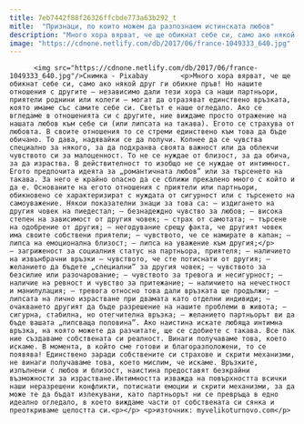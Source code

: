 ```yaml
---
title: 7eb7442f88f26326ffcbde773a63b292_t
mitle:  "Признаци, по които можем да разпознаем истинската любов"
description: "Много хора вярват, че ще обикнат себе си, само ако някой друг ги обикне пръв! Но нашите отношения с другите – независимо дали тези хора са наши партньори, приятели роднини или колеги – могат да отразяват единствено връзката, която имаме със самите себе си. Светът е наше огледало. Ако се вгледаме в отношенията си с …"
image: "https://cdnone.netlify.com/db/2017/06/france-1049333_640.jpg"
---
```


          <img src="https://cdnone.netlify.com/db/2017/06/france-1049333_640.jpg"/>Снимка - Pixabay        <p>Много хора вярват, че ще обикнат себе си, само ако някой друг ги обикне пръв! Но нашите отношения с другите – независимо дали тези хора са наши партньори, приятели роднини или колеги – могат да отразяват единствено връзката, която имаме със самите себе си. Светът е наше огледало. Ако се вгледаме в отношенията си с другите, ние виждаме просто отражение на нашата любов към себе си (или липсата на такава). Егото се страхува от любовта. В своите отношения то се стреми единствено към това да бъде обичано. То дава, надявайки се да получи. Копнее да се чувства специално за някого, за да подхранва своята важност или да облекчи чувството си за малоценност. То не се нуждае от близост, за да обича, за да израства. В действителност то изобщо не се нуждае от интимност. Егото предпочита идеята за „романтичната любов” или за търсенето на такава. За него е крайно опасно да се сближи прекалено много с който и да е. Основаните на егото отношения с приятели или партньори, обикновено се характеризират с нуждата от сигурност или с търсенето на самоуважение. Някои показателни знаци за това са: – издигането на другия човек на пиедестал; – безнадеждно чувство за любов; – висока степен на зависимост от другия човек; – страх от самотата; – търсене на одобрение от другия; – негодувание срещу факта, че другият човек има своите собствени приятели; – чувството, че се намирате в капан; – липса на емоционална близост; – липса на уважение към другия;</p>     – загриженост за социалния статус на партньора, приятеля; – наличието на извънбрачни връзки – чувството, че сте потиснати от другия; – желанието да бъдете „специални” за другия човек; – чувството за безсилие или разочарование; – чувството за тревога и несигурност; – наличие на ревност и чувство за притежание; – наличието на нечестност и манипулация; – тревога относно това дали връзката ще продължи; – липсата на лично израстване при двамата като отделни индивиди; – очакването другият да бъде разрешение на нашите проблеми в живота; – сигурна, стабилна, но отегчителна връзка; – желанието партньорът ви да бъде вашата „липсваща половина”. Ако наистина искате любяща интимна връзка, на която можете да разчитате, ще се сдобиете с такава. Все пак ние създаваме собствената си реалност. Винаги получаваме това, което искаме. В момента, в който сме готови и благоразположени, то се появява! Единствено заради собствените си страхове и скрити механизми, не винаги получаваме това, което мислим, че искаме. Връзките, изпълнени с любов и близост, наистина предоставят безкрайни възможности за израстване.Интимността изважда на повърхността всички наши неразрешени конфликти, потиснати емоции и скрити механизми, за да може те да бъдат излекувани, като партньорът ни се превръща в едно идеално огледало, в което виждаме части от собствената си сянка и преоткриваме целостта си.<p></p> <p>източник: myvelikoturnovo.com</p>        